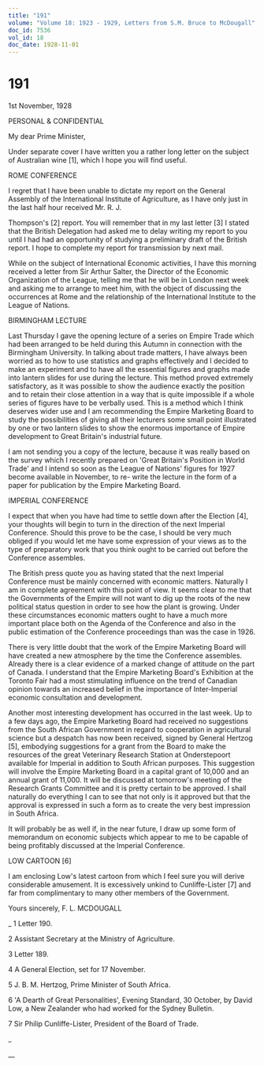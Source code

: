 ```yaml
---
title: "191"
volume: "Volume 18: 1923 - 1929, Letters from S.M. Bruce to McDougall"
doc_id: 7536
vol_id: 18
doc_date: 1928-11-01
---
```


# 191

1st November, 1928

PERSONAL &amp; CONFIDENTIAL

My dear Prime Minister,

Under separate cover I have written you a rather long letter on the subject of Australian wine [1], which I hope you will find useful.

ROME CONFERENCE

I regret that I have been unable to dictate my report on the General Assembly of the International Institute of Agriculture, as I have only just in the last half hour received Mr. R. J.

Thompson's [2] report. You will remember that in my last letter [3] I stated that the British Delegation had asked me to delay writing my report to you until I had had an opportunity of studying a preliminary draft of the British report. I hope to complete my report for transmission by next mail.

While on the subject of International Economic activities, I have this morning received a letter from Sir Arthur Salter, the Director of the Economic Organization of the League, telling me that he will be in London next week and asking me to arrange to meet him, with the object of discussing the occurrences at Rome and the relationship of the International Institute to the League of Nations.

BIRMINGHAM LECTURE

Last Thursday I gave the opening lecture of a series on Empire Trade which had been arranged to be held during this Autumn in connection with the Birmingham University. In talking about trade matters, I have always been worried as to how to use statistics and graphs effectively and I decided to make an experiment and to have all the essential figures and graphs made into lantern slides for use during the lecture. This method proved extremely satisfactory, as it was possible to show the audience exactly the position and to retain their close attention in a way that is quite impossible if a whole series of figures have to be verbally used. This is a method which I think deserves wider use and I am recommending the Empire Marketing Board to study the possibilities of giving all their lecturers some small point illustrated by one or two lantern slides to show the enormous importance of Empire development to Great Britain's industrial future.

I am not sending you a copy of the lecture, because it was really based on the survey which I recently prepared on 'Great Britain's Position in World Trade' and I intend so soon as the League of Nations' figures for 1927 become available in November, to re- write the lecture in the form of a paper for publication by the Empire Marketing Board.

IMPERIAL CONFERENCE

I expect that when you have had time to settle down after the Election [4], your thoughts will begin to turn in the direction of the next Imperial Conference. Should this prove to be the case, I should be very much obliged if you would let me have some expression of your views as to the type of preparatory work that you think ought to be carried out before the Conference assembles.

The British press quote you as having stated that the next Imperial Conference must be mainly concerned with economic matters. Naturally I am in complete agreement with this point of view. It seems clear to me that the Governments of the Empire will not want to dig up the roots of the new political status question in order to see how the plant is growing. Under these circumstances economic matters ought to have a much more important place both on the Agenda of the Conference and also in the public estimation of the Conference proceedings than was the case in 1926.

There is very little doubt that the work of the Empire Marketing Board will have created a new atmosphere by the time the Conference assembles. Already there is a clear evidence of a marked change of attitude on the part of Canada. I understand that the Empire Marketing Board's Exhibition at the Toronto Fair had a most stimulating influence on the trend of Canadian opinion towards an increased belief in the importance of Inter-Imperial economic consultation and development.

Another most interesting development has occurred in the last week. Up to a few days ago, the Empire Marketing Board had received no suggestions from the South African Government in regard to cooperation in agricultural science but a despatch has now been received, signed by General Hertzog [5], embodying suggestions for a grant from the Board to make the resources of the great Veterinary Research Station at Onderstepoort available for Imperial in addition to South African purposes. This suggestion will involve the Empire Marketing Board in a capital grant of 10,000 and an annual grant of 11,000. It will be discussed at tomorrow's meeting of the Research Grants Committee and it is pretty certain to be approved. I shall naturally do everything I can to see that not only is it approved but that the approval is expressed in such a form as to create the very best impression in South Africa.

It will probably be as well if, in the near future, I draw up some form of memorandum on economic subjects which appear to me to be capable of being profitably discussed at the Imperial Conference.

LOW CARTOON [6]

I am enclosing Low's latest cartoon from which I feel sure you will derive considerable amusement. It is excessively unkind to Cunliffe-Lister [7] and far from complimentary to many other members of the Government.

Yours sincerely, F. L. MCDOUGALL 

_ 1 Letter 190.

2 Assistant Secretary at the Ministry of Agriculture.

3 Letter 189.

4 A General Election, set for 17 November.

5 J. B. M. Hertzog, Prime Minister of South Africa.

6 'A Dearth of Great Personalities', Evening Standard, 30 October, by David Low, a New Zealander who had worked for the Sydney Bulletin.

7 Sir Philip Cunliffe-Lister, President of the Board of Trade.

_

__
